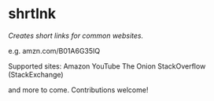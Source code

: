 # shrtlnk

*Creates short links for common websites.*

e.g. amzn.com/B01A6G35IQ

Supported sites:
Amazon
YouTube
The Onion
StackOverflow (StackExchange)

and more to come. Contributions welcome!
